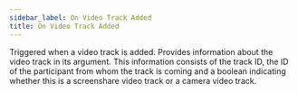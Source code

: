 ```yaml
---
sidebar_label: On Video Track Added
title: On Video Track Added
---
```

Triggered when a video track is added. Provides information about the video track in its argument. This information consists of the track ID, the ID of the participant from whom the track is coming and a boolean indicating whether this is a screenshare video track or a camera video track.